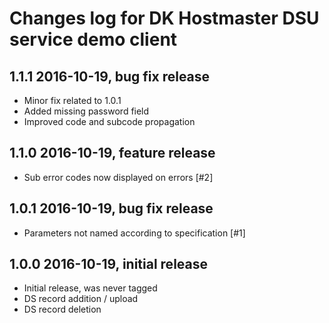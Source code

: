 # Changes log for DK Hostmaster DSU service demo client

## 1.1.1 2016-10-19, bug fix release

- Minor fix related to 1.0.1
- Added missing password field
- Improved code and subcode propagation 

## 1.1.0 2016-10-19, feature release

- Sub error codes now displayed on errors [#2]


## 1.0.1 2016-10-19, bug fix release

- Parameters not named according to specification [#1]


## 1.0.0 2016-10-19, initial release

- Initial release, was never tagged
- DS record addition / upload 
- DS record deletion
